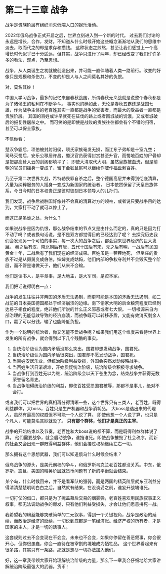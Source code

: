 # 第二十三章 战争

战争是贵族阶层有组织消灭低端人口的娱乐活动。

2022年俄乌战争正式开启之后，世界立刻进入到一个新的时代。
过去我们讨论的永远是增长，合作，发财，不知道从什么时候开始这些概念渐渐地从我们的思维中淡去，取而代之的却是求存和攒钱。
这种状态之煎熬，甚至让我们感觉上一个高增长时代似乎已十分遥远，但其实，战争只进行了两年，却已经改变了我们许许多多的看法，观点，乃至思想。

战争，从人类诞生之初就被创造出来，并可能一直伴随着人类一路前行。改变的好像只是规模和杀伤力，不变的却是人与人之间莫名其妙的仇恨。

对，莫名其妙！

中国人学习战争，最多的记忆来自春秋战国，所谓春秋无义战就是说整个春秋都是为了诸侯王的私利在不断争斗。
事实也的确如此，无论是春秋五霸还是战国七雄，作为战争主体的老百姓其实一直都是战争的受害者，而最大的受益者一直都是贵族阶层。
其国的百姓或许早就死在征伐的路上或者围城战的饥饿，又或者城破后的报复性屠杀之中。
而可笑的是即使是战败的贵族往往都会有个不错的归宿，甚至可以保全家族。

不信你看：

楚汉争霸后，项伯被封射阳侯，项氏家族毫发无损，而江东子弟却是十室九空；
司马灭蜀后，安乐公移居许昌，蜀汉官员获得封赏甚至升官，而蜀地百姓的尸骨却是把那高耸入云的剑阁都填平了；
即使大清取代大明，虽然皇族被血洗，但是前朝的官员们摇身一变成了，留下金钱鼠尾可以继续作威作福盘剥百姓。

乃至于第二次世界大战，希特勒畏罪自杀之后，整个德国高层并未得到彻底清算，大量为纳粹服务的人摇身一变成为新国家的统治者，
日本依然保留了天皇贵族体系，今日今时的日本权贵正是彼时彼刻日本领导人的儿孙们。

我们发现，战争后战胜国好像并不会真的清算对方的领袖，或者说只要战争目的达到，大家打不动了就可以停止了。

而这正是吊诡之处，为什么？

如果说战争是因为仇恨，那么战争结束的节点又是由什么而定的，真的只是因为打不动了吗？或者换句话说，是不是双方都觉得目的已经达到了呢？
去探究历史我们会发现另一个可怕的事实，每一次大的战争之后，都会迎来世界经济的巨大发展。
秦之后有汉，南北朝后有唐，五代十国后有宋，元之后有明，一战后有民国黄金十年，二战后有了我们现在的经济成果。百姓虽是一茬茬地死，
但坐庄的贵族不过是从舅舅变成伯伯，婶婶变成姑妈，他们内部的争权夺利并不会毁灭整个阶层，而不管是谁做天子，他们从来不会输。

他们是读书人，是平章事，是大地主，是大军阀，是资本家。

我们把话说得明白一点：

战争的发生往往并非两国的矛盾无法遏制，而更可能是本国的矛盾无法遏制，如二战前的日本美国德国都处于经济崩溃的边缘。南下偷家大明的后金粮荒程度已经到达易子相食的程度。绝非他们所说的什么正义邪恶或者七大恨。
一切根源来自内部治理的无能低效导致的经济崩溃，而战争既可以转移矛盾，又能有效消灭剩余人口，赢了可以分钱，输了也能降低负担。

作为一个聪明的统治者，你又怎能不爱战争呢？如果我们用这个维度来看待世界上发生的所有战争，就会得到以下几个残酷的事实。

1.	当统治阶级认为国内矛盾没那么突出，国君却想发动战争，国君死。
2.	当统治阶级认为国内矛盾很突出，国君却不愿发动战争，国君死。
3.	当百姓安居乐业，但统治阶级利益受损，外国会突然发动侵略战争。
4.	当百姓生活日渐艰难，开始质疑统治阶级，统治阶级会积极寻求战争。
5.	当战争打到百姓无以为继，统治阶级会以天下苍生为念，结束战争并获得无数荣誉留名青史。
6.	当战争阻碍统治阶级的利益，即使百姓受损国君被辱，那都不是事儿，绝对不会打。

或者我们可以把世界的真相再分得清晰一些，这个世界只有三类人，老百姓，既得利益群体，大boss，百姓只是生产机器和战争消耗品。
大boss是选出来的代理人，虽然有最高的权威但不可能一个人说了算。
即使他想一个人说了算，也只是个凡人，可能莫名其妙就没了。
**只有那个群体，他们才是真正的主宰**。

战争的开始结束以及节奏，老百姓和大boss说的都不算，而是既得利益群体说了算。
他们需要战争，就会启动战争，谁挡谁死。即使战争摧毁了社会秩序，而新的社会又会出现一群既得利益群体，他们会接过权柄继续左右一切。

那么拥有这个思想武器，我们可以知道俄乌什么时候会结束？

俄乌战争的源头，是美元霸权的争斗，和俄罗斯乌克兰老百姓都没关系。中东，俄罗斯，震旦，美国的精英阶层就货币问题有了新的平衡就会结束。

某个岛，什么时候回来，并不是看军队的强弱，而是两国的精英阶层就东亚利益分得清清楚楚明明白白之后，自然就有结果。在没谈妥之前，谁妄开战端谁死。

一切打仗的借口，都只是为了掩盖幕后交易的烟雾弹，老百姓喜欢用民族叙事正义叙事，都无法调动战争的爆发，只有他们利益受损失，才会让他们愿意拼死一战。

我希望我的粉丝能够突破简单的二元叙事，得到一个关键视角，战争是政治的延续，而政治是经济的延续，一切说到底都是一笔经济账。经济产权的所有者，才是国家的主人，才是一切的话事人。

这套规则过去不会变现在不会变，未来也不会变，如果你停留在善恶叙事，你会很开心，但你很愚蠢，你会一直待在被宰割的境地成为牺牲品。
这个世界看起来有很多路，其实只有一条路，那就是想尽一切办法加入他们。

好，这一章我带领大家开始理解统治阶级的力量，那么下一章我会仔细地给大家讲解统治阶级最强大的武器，货币！
